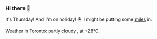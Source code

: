 ### Hi there :wave:

It's Thursday! And I'm on holiday! :desert_island: I might be putting some [miles](https://www.strava.com/athletes/889963) in.

Weather in Toronto: partly cloudy , at +28°C.
